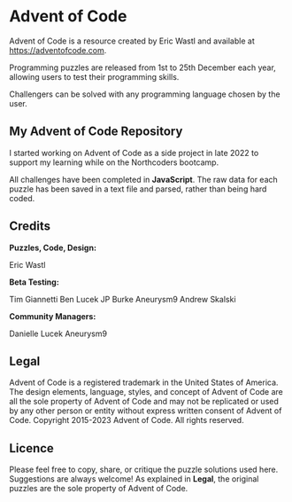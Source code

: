 # Advent of Code

Advent of Code is a resource created by Eric Wastl and available at https://adventofcode.com.

Programming puzzles are released from 1st to 25th December each year, allowing users to test their programming skills.

Challengers can be solved with any programming language chosen by the user.

## My Advent of Code Repository

I started working on Advent of Code as a side project in late 2022 to support my learning while on the Northcoders bootcamp.

All challenges have been completed in **JavaScript**. The raw data for each puzzle has been saved in a text file and parsed, rather than being hard coded.

## Credits

**Puzzles, Code, Design:**

Eric Wastl

**Beta Testing:**

Tim Giannetti
Ben Lucek
JP Burke
Aneurysm9
Andrew Skalski

**Community Managers:**

Danielle Lucek
Aneurysm9

## Legal

Advent of Code is a registered trademark in the United States of America. The design elements, language, styles, and concept of Advent of Code are all the sole property of Advent of Code and may not be replicated or used by any other person or entity without express written consent of Advent of Code. 
Copyright 2015-2023 Advent of Code. All rights reserved.

## Licence

Please feel free to copy, share, or critique the puzzle solutions used here. Suggestions are always welcome! As explained in **Legal**, the original puzzles are the sole property of Advent of Code.